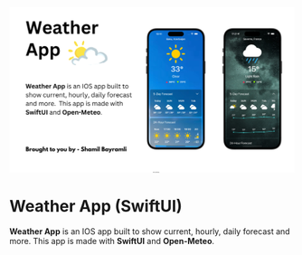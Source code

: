 ![](https://github.com/samil145/Weather_App_SwiftUI/blob/main/Images/Weather%20App%20Whiteboard.jpg?raw=true)

# Weather App (SwiftUI)

**Weather App** is an IOS app built to show current, hourly, daily forecast and more.  This app is made with **SwiftUI** and **Open-Meteo**.
